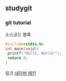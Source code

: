 ## studygit

### git tutorial

소스코드 블록
```c
#include<stdio.h>
int main(void){
 printf("Hello, World!");
 return 0;
}

```


링크
[네이버 메인](https://www.naver.com/)
